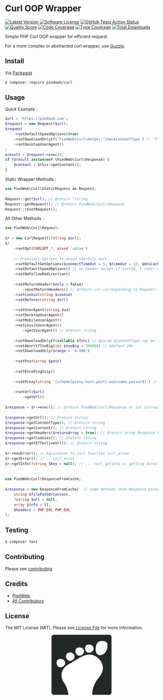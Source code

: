# Curl OOP Wrapper

[![Latest Version](https://img.shields.io/github/tag/PiedWeb/Curl.svg?style=flat&label=release)](https://github.com/PiedWeb/Curl/tags)
[![Software License](https://img.shields.io/badge/license-MIT-brightgreen.svg?style=flat)](LICENSE)
[![GitHub Tests Action Status](https://img.shields.io/github/workflow/status/PiedWeb/Curl/Tests?label=tests)](https://github.com/PiedWeb/Curl/actions)
[![Quality Score](https://img.shields.io/scrutinizer/g/PiedWeb/Curl.svg?style=flat)](https://scrutinizer-ci.com/g/PiedWeb/Curl)
[![Code Coverage](https://codecov.io/gh/PiedWeb/Curl/branch/master/graph/badge.svg)](https://codecov.io/gh/PiedWeb/Curl/branch/master)
[![Type Coverage](https://shepherd.dev/github/PiedWeb/Curl/coverage.svg)](https://shepherd.dev/github/PiedWeb/Curl)
[![Total Downloads](https://img.shields.io/packagist/dt/piedweb/curl.svg?style=flat)](https://packagist.org/packages/piedweb/curl)

Simple PHP Curl OOP wrapper for efficient request.

For a more complex or abstracted curl wrapper, use [Guzzle](https://guzzle.readthedocs.io/en/latest/).

## Install

Via [Packagist](https://img.shields.io/packagist/dt/piedweb/curl.svg?style=flat)

```bash
$ composer require piedweb/curl
```

## Usage

Quick Example :

```php
$url = 'https://piedweb.com';
$request = new Request($url);
$request
    ->setDefaultSpeedOptions(true)
    ->setDownloadOnlyIf('PiedWeb\Curl\Helper::checkContentType') // 'PiedWeb\Curl\Helper::checkStatusCode'
    ->setDesktopUserAgent()
;
$result = $request->exec();
if ($result instanceof \PiedWeb\Curl\Response) {
    $content = $this->getContent();
}
```

Static Wrapper Methods :

```php
use PiedWeb\Curl\StaticRequest as Request;

Request::get($url); // @return ?string
Request::getRequest(); // @return PiedWeb\Curl\SRequest
Request::resetRequest();

```

All Other Methods :

```php
use PiedWeb\Curl\Request;

$r = new CurlRequest(?string $url);
$r
    ->setOpt(CURLOPT_*, mixed 'value')

	// Preselect Options to avoid eternity wait
    ->setDefaultGetOptions($connectTimeOut = 5, $timeOut = 10, $dnsCacheTimeOut = 600, $followLocation = true, $maxRedirs = 5)
    ->setDefaultSpeedOptions() // no header except if setted, 1 redir max, no ssl check
    ->setNoFollowRedirection()

    ->setReturnHeader($only = false)
        ->mustReturnHeaders() // @return int corresponding to Request::RETURN_HEADER_ONLY or Request::RETURN_HEADER or NULL
    ->setCookie(string $cookie)
    ->setReferer(string $url)

    ->setUserAgent(string $ua)
    ->setDesktopUserAgent()
    ->setMobileUserAgent()
    ->setLessJsUserAgent()
        ->getUserAgent() // @return string

    ->setDownloadOnlyIf(callable $func) // @param $ContentType can be a String or an Array
    ->setAbortIfTooBig(int $tooBig = 200000) // @defaut 2Mo
    ->setDownloadOnly($range = '0-500')

    ->setPost(array $post)

    ->setEncodingGzip()

    ->setProxy(string '[scheme]proxy-host:port[:username:passwrd]') // Scheme, username and passwrd are facultatives. Default Scheme is http://

    ->setUrl($url)
        ->getUrl()

$response = $r->exec(); // @return PiedWeb\Curl\Response or int corresponding to the curl error

$response->getUrl(); // @return string
$response->getContentType(); // @return string
$response->getContent(); // @return string
$response->getHeaders($returnArray = true); // @return array Response Header (or in a string if $returnArray is set to false)
$response->getCookies(); // @return string
$response->getEffectiveUrl(); // @return string

$r->hasError(); // Equivalent to curl function curl_errno
$r->getError(); // .. curl_error
$r->getInfo(?string $key = null); // ... curl_getinfo or getting directly the $key value


use PiedWeb\Curl\ResponseFromCache;

$response = new ResponseFromCache(  // same methods than Response except getRequest return null
    string $filePathOrContent,
    ?string $url = null,
    array $info = [],
    $headers = PHP_EOL.PHP_EOL
);

```

## Testing

```bash
$ composer test
```

## Contributing

Please see [contributing](https://dev.piedweb.com/contributing)

## Credits

- [PiedWeb](https://piedweb.com)
- [All Contributors](https://github.com/PiedWeb/:package_skake/graphs/contributors)

## License

The MIT License (MIT). Please see [License File](LICENSE) for more information.

<p align="center"><a href="https://dev.piedweb.com">
<img src="https://raw.githubusercontent.com/PiedWeb/piedweb-devoluix-theme/master/src/img/logo_title.png" width="200" height="200" alt="Open Source Package" />
</a></p>
